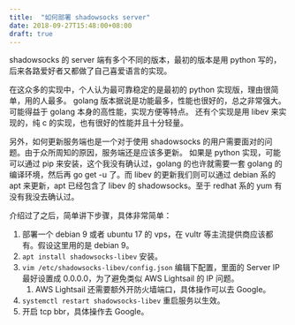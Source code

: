 ```yaml
---
title:  "如何部署 shadowsocks server"
date: 2018-09-27T15:48:00+08:00
draft: true
---
```


shadowsocks 的 server 端有多个不同的版本，最初的版本是用 python 写的，后来各路爱好者又都做了自己喜爱语言的实现。

在这众多的实现中，个人认为最可靠稳定的是最初的 python 实现版，理由很简单，用的人最多。
golang 版本据说是功能最多，性能也很好的，总之非常强大。可能得益于 golang 本身的高性能，实现方便等特点。
还有个实现是用 libev 来实现的，纯 c 的实现，也有很好的性能并且十分轻量。

另外，如何更新服务端也是一个对于使用 shadowsocks 的用户需要面对的问题。由于众所周知的原因，服务端还是应该多更新。
如果是 python 实现，可能可以通过 pip 来安装，这个我没有确认过，golang 的也许就需要一套 golang 的编译环境，然后再
go get -u 了。而 libev 的更新我们则可以通过 debian 系的 apt 来更新，apt 已经包含了 libev 的 shadowsocks。至于
redhat 系的 yum 有没有我没去确认过。

介绍过了之后，简单讲下步骤，具体非常简单：

1. 部署一个 debian 9 或者 ubuntu 17 的 vps，在 vultr 等主流提供商应该都有。假设这里用的是 debian 9。
1. `apt install shadowsocks-libev` 安装。
1. `vim /etc/shadowsocks-libev/config.json` 编辑下配置，里面的 Server IP 最好设置成 0.0.0.0，为了避免类似 AWS Lightsail 的 IP 问题。
    1. AWS Lightsail 还需要额外开防火墙端口，具体操作可以去 Google。
1. `systemctl restart shadowsocks-libev` 重启服务以生效。
1. 开启 tcp bbr，具体操作去 Google。
